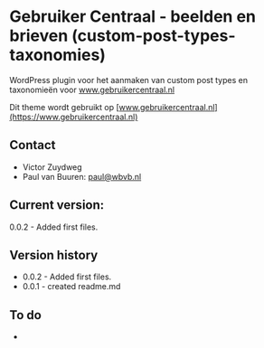 # Gebruiker Centraal - beelden en brieven (custom-post-types-taxonomies)
WordPress plugin voor het aanmaken van custom post types en taxonomieën voor www.gebruikercentraal.nl

Dit theme wordt gebruikt op [www.gebruikercentraal.nl](https://www.gebruikercentraal.nl)

## Contact
* Victor Zuydweg
* Paul van Buuren: paul@wbvb.nl

## Current version:
0.0.2 - Added first files.

## Version history
* 0.0.2 - Added first files.
* 0.0.1 - created readme.md

## To do
* 
